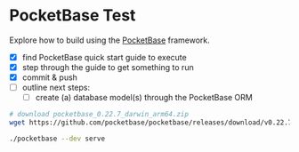 # PocketBase Test

Explore how to build using the [PocketBase](https://pocketbase.io/) framework.

- [x] find PocketBase quick start guide to execute
- [x] step through the guide to get something to run
- [x] commit & push
- [ ] outline next steps:
  - [ ] create (a) database model(s) through the PocketBase ORM

```sh
# download pocketbase_0.22.7_darwin_arm64.zip
wget https://github.com/pocketbase/pocketbase/releases/download/v0.22.7/pocketbase_0.22.7_darwin_arm64.zip

./pocketbase --dev serve
```
